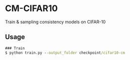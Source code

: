 # CM-CIFAR10

Train & sampling consistency models on CIFAR-10

Usage
---
```cmd
### Train
$ python train.py --output_folder checkpoint/cifar10-cm
```